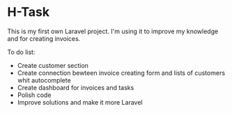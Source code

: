 # H-Task


This is my first own Laravel project. I'm using it to improve my knowledge and for creating invoices.


To do list:

<ul>
  <li>Create customer section</li>
  <li>Create connection bewteen invoice creating form and lists of customers whit autocomplete</li>
  <li>Create dashboard for invoices and tasks</li>
  <li>Polish code</li>
  <li>Improve solutions and make it more Laravel</li>
</ul>
  
